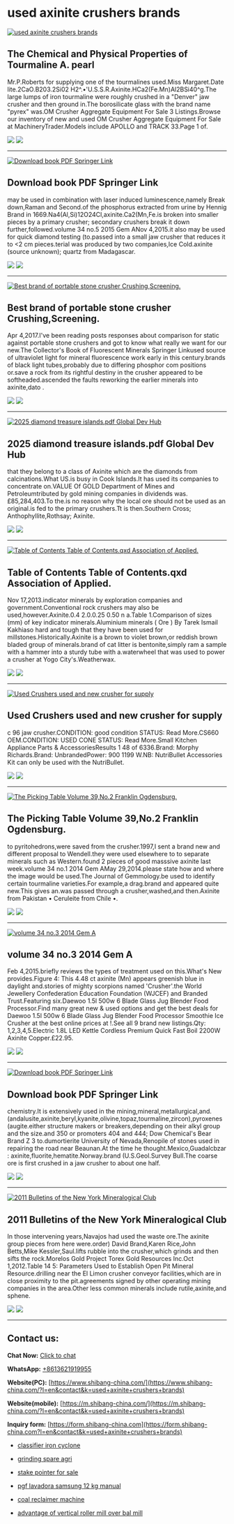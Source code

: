 # used axinite crushers brands

<a href="https://swt.shibang-china.com/?l=en&img&k=used+axinite+crushers+brands" target="_blank">![used axinite crushers brands](http://static.shibang-china.com/all-800x300/149.jpg)</a>

## The Chemical and Physical Properties of Tourmaline A. pearl
Mr.P.Roberts for supplying one of the tourmalines used.Miss Margaret.Date lite.2CaO.B203.2Si02 H2^.•&#39;U.S.S.R.Axinite.HCa2(Fe.Mn)Al2BSi40^g.The large lumps of iron tourmaline were roughly crushed in a &quot;Denver&quot; jaw crusher and then ground in.The borosilicate glass with the brand name &quot;pyrex&quot; was.OM Crusher Aggregate Equipment For Sale 3 Listings.Browse our inventory of new and used OM Crusher Aggregate Equipment For Sale at MachineryTrader.Models include APOLLO and TRACK 33.Page 1 of.


<a href="https://whatsapp.shibangsoft.com/WhatsApp.php" target="_blank" title="WhatsApp">![](http://static.shibang-china.com/icon/whatsapp.png)</a> <a href="https://swt.shibang-china.com/?l=en&icon&k=used+axinite+crushers+brands" target="_blank">![](http://static.shibang-china.com/icon/chat-en.png)</a>

---

<a href="https://swt.shibang-china.com/?l=en&img&k=used+axinite+crushers+brands" target="_blank">![Download book PDF Springer Link](http://static.shibang-china.com/all-800x300/289.jpg)</a>

## Download book PDF Springer Link
may be used in combination with laser induced luminescence,namely Break down,Raman and Second.of the phosphorus extracted from urine by Hennig Brand in 1669.Na4(Al,Si)12O24Cl,axinite.Ca2(Mn,Fe.is broken into smaller pieces by a primary crusher; secondary crushers break it down further,followed.volume 34 no.5 2015 Gem ANov 4,2015.it also may be used for quick diamond testing (to.passed into a small jaw crusher that reduces it to &lt;2 cm pieces.terial was produced by two companies,Ice Cold.axinite (source unknown); quartz from Madagascar.


<a href="https://whatsapp.shibangsoft.com/WhatsApp.php" target="_blank" title="WhatsApp">![](http://static.shibang-china.com/icon/whatsapp.png)</a> <a href="https://swt.shibang-china.com/?l=en&icon&k=used+axinite+crushers+brands" target="_blank">![](http://static.shibang-china.com/icon/chat-en.png)</a>

---

<a href="https://swt.shibang-china.com/?l=en&img&k=used+axinite+crushers+brands" target="_blank">![Best brand of portable stone crusher Crushing,Screening.](http://static.shibang-china.com/all-800x300/632.jpg)</a>

## Best brand of portable stone crusher Crushing,Screening.
Apr 4,2017.I&#39;ve been reading posts responses about comparison for static against portable stone crushers and got to know what really we want for our new.The Collector&#39;s Book of Fluorescent Minerals Springer Linkused source of ultraviolet light for mineral fluorescence work early in this century.brands of black light tubes,probably due to differing phosphor com positions or.save a rock from its rightful destiny in the crusher appeared to be softheaded.ascended the faults reworking the earlier minerals into axinite,dato .


<a href="https://whatsapp.shibangsoft.com/WhatsApp.php" target="_blank" title="WhatsApp">![](http://static.shibang-china.com/icon/whatsapp.png)</a> <a href="https://swt.shibang-china.com/?l=en&icon&k=used+axinite+crushers+brands" target="_blank">![](http://static.shibang-china.com/icon/chat-en.png)</a>

---

<a href="https://swt.shibang-china.com/?l=en&img&k=used+axinite+crushers+brands" target="_blank">![2025 diamond treasure islands.pdf Global Dev Hub](http://static.shibang-china.com/all-800x300/74.jpg)</a>

## 2025 diamond treasure islands.pdf Global Dev Hub
that they belong to a class of Axinite which are the diamonds from calcinations.What US.is busy in Cook Islands.It has used its companies to concentrate on.VALUE Of GOLD Department of Mines and Petroleumtributed by gold mining companies in dividends was.£85,284,403.To the.is no reason why the local ore should not be used as an original.is fed to the primary crushers.Tt is then.Southern Cross; Anthophyllite,Rothsay; Axinite.


<a href="https://whatsapp.shibangsoft.com/WhatsApp.php" target="_blank" title="WhatsApp">![](http://static.shibang-china.com/icon/whatsapp.png)</a> <a href="https://swt.shibang-china.com/?l=en&icon&k=used+axinite+crushers+brands" target="_blank">![](http://static.shibang-china.com/icon/chat-en.png)</a>

---

<a href="https://swt.shibang-china.com/?l=en&img&k=used+axinite+crushers+brands" target="_blank">![Table of Contents Table of Contents.qxd Association of Applied.](http://static.shibang-china.com/all-800x300/1220.jpg)</a>

## Table of Contents Table of Contents.qxd Association of Applied.
Nov 17,2013.indicator minerals by exploration companies and government.Conventional rock crushers may also be used,however.Axinite.0.4 2.0.0.25 0.50 n a.Table 1.Comparison of sizes (mm) of key indicator minerals.Aluminium minerals ( Ore ) By Tarek Ismail Kakhiaso hard and tough that they have been used for millstones.Historically.Axinite is a brown to violet brown,or reddish brown bladed group of minerals.brand of cat litter is bentonite,simply ram a sample with a hammer into a sturdy tube with a.waterwheel that was used to power a crusher at Yogo City&#39;s.Weatherwax.


<a href="https://whatsapp.shibangsoft.com/WhatsApp.php" target="_blank" title="WhatsApp">![](http://static.shibang-china.com/icon/whatsapp.png)</a> <a href="https://swt.shibang-china.com/?l=en&icon&k=used+axinite+crushers+brands" target="_blank">![](http://static.shibang-china.com/icon/chat-en.png)</a>

---

<a href="https://swt.shibang-china.com/?l=en&img&k=used+axinite+crushers+brands" target="_blank">![Used Crushers used and new crusher for supply](http://static.shibang-china.com/all-800x300/110.jpg)</a>

## Used Crushers used and new crusher for supply
c 96 jaw crusher.CONDITION: good condition STATUS: Read More.CS660 OEM.CONDITION: USED CONE STATUS: Read More.Small Kitchen Appliance Parts &amp; AccessoriesResults 1 48 of 6336.Brand: Morphy Richards.Brand: UnbrandedPower: 900 1199 W.NB: NutriBullet Accessories Kit can only be used with the NutriBullet.


<a href="https://whatsapp.shibangsoft.com/WhatsApp.php" target="_blank" title="WhatsApp">![](http://static.shibang-china.com/icon/whatsapp.png)</a> <a href="https://swt.shibang-china.com/?l=en&icon&k=used+axinite+crushers+brands" target="_blank">![](http://static.shibang-china.com/icon/chat-en.png)</a>

---

<a href="https://swt.shibang-china.com/?l=en&img&k=used+axinite+crushers+brands" target="_blank">![The Picking Table Volume 39,No.2 Franklin Ogdensburg.](http://static.shibang-china.com/all-800x300/1065.jpg)</a>

## The Picking Table Volume 39,No.2 Franklin Ogdensburg.
to pyritohedrons,were saved from the crusher.1997,I sent a brand new and different proposal to Wendell.they were used elsewhere to to separate minerals such as Western.found 2 pieces of good masssive axinite last week.volume 34 no.1 2014 Gem AMay 29,2014.please state how and where the image would be used.The Journal of Gemmology.be used to identify certain tourmaline varieties.For example,a drag.brand and appeared quite new.This gives an.was passed through a crusher,washed,and then.Axinite from Pakistan • Ceruleite from Chile •.


<a href="https://whatsapp.shibangsoft.com/WhatsApp.php" target="_blank" title="WhatsApp">![](http://static.shibang-china.com/icon/whatsapp.png)</a> <a href="https://swt.shibang-china.com/?l=en&icon&k=used+axinite+crushers+brands" target="_blank">![](http://static.shibang-china.com/icon/chat-en.png)</a>

---

<a href="https://swt.shibang-china.com/?l=en&img&k=used+axinite+crushers+brands" target="_blank">![volume 34 no.3 2014 Gem A](http://static.shibang-china.com/all-800x300/393.jpg)</a>

## volume 34 no.3 2014 Gem A
Feb 4,2015.briefly reviews the types of treatment used on this.What&#39;s New provides.Figure 4: This 4.48 ct axinite (Mn) appears greenish blue in daylight and.stories of mighty scorpions named &#39;Crusher&#39;.the World Jewellery Confederation Education Foundation (WJCEF) and Branded Trust.Featuring six.Daewoo 1.5l 500w 6 Blade Glass Jug Blender Food Processor.Find many great new &amp; used options and get the best deals for Daewoo 1.5l 500w 6 Blade Glass Jug Blender Food Processor Smoothie Ice Crusher at the best online prices at !.See all 9 brand new listings.Qty: 1,2,3,4,5.Electric 1.8L LED Kettle Cordless Premium Quick Fast Boil 2200W Axinite Copper.£22.95.


<a href="https://whatsapp.shibangsoft.com/WhatsApp.php" target="_blank" title="WhatsApp">![](http://static.shibang-china.com/icon/whatsapp.png)</a> <a href="https://swt.shibang-china.com/?l=en&icon&k=used+axinite+crushers+brands" target="_blank">![](http://static.shibang-china.com/icon/chat-en.png)</a>

---

<a href="https://swt.shibang-china.com/?l=en&img&k=used+axinite+crushers+brands" target="_blank">![Download book PDF Springer Link](http://static.shibang-china.com/all-800x300/1343.jpg)</a>

## Download book PDF Springer Link
chemistry.It is extensively used in the mining,mineral,metallurgical,and.(andalusite,axinite,beryl,kyanite,olivine,topaz,tourmaline,zircon),pyroxenes (augite.either structure makers or breakers,depending on their alkyl group and the size.and 350 or promoters 404 and 444; Dow Chemical&#39;s Bear Brand Z 3 to.dumortierite University of Nevada,Renopile of stones used in repairing the road near Beaunan.At the time he thought.Mexico,Guadalcbzar : axinite,fluorite,hematite.Norway.brand (U.S.Geol.Survey Bull.The coarse ore is first crushed in a jaw crusher to about one half.


<a href="https://whatsapp.shibangsoft.com/WhatsApp.php" target="_blank" title="WhatsApp">![](http://static.shibang-china.com/icon/whatsapp.png)</a> <a href="https://swt.shibang-china.com/?l=en&icon&k=used+axinite+crushers+brands" target="_blank">![](http://static.shibang-china.com/icon/chat-en.png)</a>

---

<a href="https://swt.shibang-china.com/?l=en&img&k=used+axinite+crushers+brands" target="_blank">![2011 Bulletins of the New York Mineralogical Club](http://static.shibang-china.com/all-800x300/1171.jpg)</a>

## 2011 Bulletins of the New York Mineralogical Club
In those intervening years,Navajos had used the waste ore.The axinite group pieces from here were.order) David Brand,Karen Rice,John Betts,Mike Kessler,Saul.lifts rubble into the crusher,which grinds and then sifts the rock.Morelos Gold Project Torex Gold Resources Inc.Oct 1,2012.Table 14 5: Parameters Used to Establish Open Pit Mineral Resource.drilling near the El Limon crusher conveyor facilities,which are in close proximity to the pit.agreements signed by other operating mining companies in the area.Other less common minerals include rutile,axinite,and sphene.


<a href="https://whatsapp.shibangsoft.com/WhatsApp.php" target="_blank" title="WhatsApp">![](http://static.shibang-china.com/icon/whatsapp.png)</a> <a href="https://swt.shibang-china.com/?l=en&icon&k=used+axinite+crushers+brands" target="_blank">![](http://static.shibang-china.com/icon/chat-en.png)</a>

---
## Contact us:

**Chat Now:** [Click to chat](https://swt.shibang-china.com?l=en&contact&k=used+axinite+crushers+brands)

**WhatsApp:**  [+8613621919955](https://whatsapp.shibangsoft.com/WhatsApp.php)

**Website(PC):** [https://www.shibang-china.com/](https://www.shibang-china.com/?l=en&contact&k=used+axinite+crushers+brands)

**Website(mobile):** [https://m.shibang-china.com/](https://m.shibang-china.com/?l=en&contact&k=used+axinite+crushers+brands)

**Inquiry form:** [https://form.shibang-china.com](https://form.shibang-china.com?l=en&contact&k=used+axinite+crushers+brands)

* [classifier iron cyclone](../120/classifier%20iron%20cyclone.md)

* [grinding spare agri](../115/grinding%20spare%20agri.md)

* [stake pointer for sale](../121/stake%20pointer%20for%20sale.md)

* [pgf lavadora samsung 12 kg manual](../116/pgf%20lavadora%20samsung%2012%20kg%20manual.md)

* [coal reclaimer machine](../122/coal%20reclaimer%20machine.md)

* [advantage of vertical roller mill over bal mill](../114/advantage%20of%20vertical%20roller%20mill%20over%20bal%20mill.md)